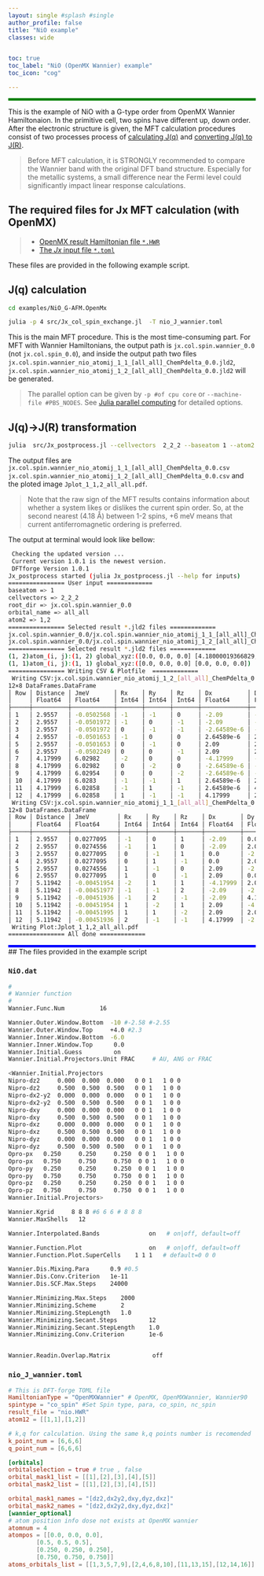 ```yaml
---
layout: single #splash #single
author_profile: false
title: "NiO example"
classes: wide


toc: true
toc_label: "NiO (OpenMX Wannier) example"
toc_icon: "cog"

---
```


<style>
.color-box-green{
    background-color: green;
    height: 5px
}
</style>

<html>
<div class="color-box-green"></div>
</html>


This is the example of NiO with a G-type order from OpenMX Wannier Hamiltonaion.
In the primitive cell, two spins have different up, down order.
After the electronic structure is given,
the MFT calculation procedures consist of two processes process of [calculating J(q)](#jq-calculation) and [converting J(q) to J(R)](#jq-jr-transformation).


> Before MFT calculation, it is STRONGLY recommended to compare the Wannier band with the original DFT band structure. Especially for the metallic systems, a small difference near the Fermi level could significantly impact linear response calculations.

## The required files for Jx MFT calculation (with OpenMX)

> - [OpenMX result Hamiltonian file `*.HWR`](#niodat)
> - [The *Jx* input file `*.toml`](#nio_j_openmxtoml)

These files are provided in the following example script.




## J(q) calculation

```bash
cd examples/NiO_G-AFM.OpenMx
```

```bash
julia -p 4 src/Jx_col_spin_exchange.jl  -T nio_J_wannier.toml
```

This is the main MFT procedure. 
This is the most time-consuming part.
For MFT with Wannier Hamiltonians, the output path is `jx.col.spin.wannier_0.0` (not `jx.col.spin_0.0`),
 and inside the output path two files `jx.col.spin.wannier_nio_atomij_1_1_[all_all]_ChemPdelta_0.0.jld2`, `jx.col.spin.wannier_nio_atomij_1_2_[all_all]_ChemPdelta_0.0.jld2` will be generated.


> The parallel option can be given by `-p #of cpu core` or `--machine-file #PBS_NODES`. See [Julia parallel computing](https://docs.julialang.org/en/v1/manual/parallel-computing/#Starting-and-managing-worker-processes-1) for detailed options.

## J(q)->J(R) transformation
```bash
julia  src/Jx_postprocess.jl --cellvectors  2_2_2 --baseatom 1 --atom2 1,2 --orbital_name all_all  jx.col.spin.wannier_0.0
```


The output files are `jx.col.spin.wannier_nio_atomij_1_1_[all_all]_ChemPdelta_0.0.csv`
`jx.col.spin.wannier_nio_atomij_1_2_[all_all]_ChemPdelta_0.0.csv` and the ploted image `Jplot_1_1,2_all_all.pdf`.
> Note that the raw sign of the MFT results contains information about whether a system likes or dislikes the current spin order. So, at the second nearest (4.18 Å) between 1-2 spins, +6 meV means that current antiferromagnetic ordering is preferred.


The output at terminal would look like bellow:

```sh
 Checking the updated version ...
 Current version 1.0.1 is the newest version.
 DFTforge Version 1.0.1
Jx_postprocess started (julia Jx_postprocess.jl --help for inputs)
================ User input =============
baseatom => 1
cellvectors => 2_2_2
root_dir => jx.col.spin.wannier_0.0
orbital_name => all_all
atom2 => 1,2
================ Selected result *.jld2 files =============
jx.col.spin.wannier_0.0/jx.col.spin.wannier_nio_atomij_1_1_[all_all]_ChemPdelta_0.0.jld2
jx.col.spin.wannier_0.0/jx.col.spin.wannier_nio_atomij_1_2_[all_all]_ChemPdelta_0.0.jld2
================ Selected result *.jld2 files =============
(1, 2)atom_(i, j):(1, 2) global_xyz:([0.0, 0.0, 0.0] [4.18000019366829, 4.18000019366829, 4.18000019366829])
(1, 1)atom_(i, j):(1, 1) global_xyz:([0.0, 0.0, 0.0] [0.0, 0.0, 0.0])
================ Writing CSV & Plotfile  =============
 Writing CSV:jx.col.spin.wannier_nio_atomij_1_2_[all_all]_ChemPdelta_0.0.csv
12×8 DataFrames.DataFrame
│ Row │ Distance │ JmeV       │ Rx    │ Ry    │ Rz    │ Dx          │ Dy          │ Dz          │
│     │ Float64  │ Float64    │ Int64 │ Int64 │ Int64 │ Float64     │ Float64     │ Float64     │
├─────┼──────────┼────────────┼───────┼───────┼───────┼─────────────┼─────────────┼─────────────┤
│ 1   │ 2.9557   │ -0.0502568 │ -1    │ -1    │ 0     │ -2.09       │ -2.09       │ -2.64589e-6 │
│ 2   │ 2.9557   │ -0.0501972 │ -1    │ 0     │ -1    │ -2.09       │ -2.64589e-6 │ -2.09       │
│ 3   │ 2.9557   │ -0.0501972 │ 0     │ -1    │ -1    │ -2.64589e-6 │ -2.09       │ -2.09       │
│ 4   │ 2.9557   │ -0.0501653 │ -1    │ 0     │ 0     │ 2.64589e-6  │ 2.09        │ 2.09        │
│ 5   │ 2.9557   │ -0.0501653 │ 0     │ -1    │ 0     │ 2.09        │ 2.64589e-6  │ 2.09        │
│ 6   │ 2.9557   │ -0.0502249 │ 0     │ 0     │ -1    │ 2.09        │ 2.09        │ 2.64589e-6  │
│ 7   │ 4.17999  │ 6.02982    │ -2    │ 0     │ 0     │ -4.17999    │ -2.64589e-6 │ -2.64589e-6 │
│ 8   │ 4.17999  │ 6.02982    │ 0     │ -2    │ 0     │ -2.64589e-6 │ -4.17999    │ -2.64589e-6 │
│ 9   │ 4.17999  │ 6.02954    │ 0     │ 0     │ -2    │ -2.64589e-6 │ -2.64589e-6 │ -4.17999    │
│ 10  │ 4.17999  │ 6.0283     │ -1    │ -1    │ 1     │ 2.64589e-6  │ 2.64589e-6  │ 4.17999     │
│ 11  │ 4.17999  │ 6.02858    │ -1    │ 1     │ -1    │ 2.64589e-6  │ 4.17999     │ 2.64589e-6  │
│ 12  │ 4.17999  │ 6.02858    │ 1     │ -1    │ -1    │ 4.17999     │ 2.64589e-6  │ 2.64589e-6  │
 Writing CSV:jx.col.spin.wannier_nio_atomij_1_1_[all_all]_ChemPdelta_0.0.csv
12×8 DataFrames.DataFrame
│ Row │ Distance │ JmeV        │ Rx    │ Ry    │ Rz    │ Dx       │ Dy       │ Dz       │
│     │ Float64  │ Float64     │ Int64 │ Int64 │ Int64 │ Float64  │ Float64  │ Float64  │
├─────┼──────────┼─────────────┼───────┼───────┼───────┼──────────┼──────────┼──────────┤
│ 1   │ 2.9557   │ 0.0277095   │ -1    │ 0     │ 1     │ -2.09    │ 0.0      │ 2.09     │
│ 2   │ 2.9557   │ 0.0274556   │ -1    │ 1     │ 0     │ -2.09    │ 2.09     │ 0.0      │
│ 3   │ 2.9557   │ 0.0277095   │ 0     │ -1    │ 1     │ 0.0      │ -2.09    │ 2.09     │
│ 4   │ 2.9557   │ 0.0277095   │ 0     │ 1     │ -1    │ 0.0      │ 2.09     │ -2.09    │
│ 5   │ 2.9557   │ 0.0274556   │ 1     │ -1    │ 0     │ 2.09     │ -2.09    │ 0.0      │
│ 6   │ 2.9557   │ 0.0277095   │ 1     │ 0     │ -1    │ 2.09     │ 0.0      │ -2.09    │
│ 7   │ 5.11942  │ -0.00451954 │ -2    │ 1     │ 1     │ -4.17999 │ 2.09     │ 2.09     │
│ 8   │ 5.11942  │ -0.00451977 │ -1    │ -1    │ 2     │ -2.09    │ -2.09    │ 4.17999  │
│ 9   │ 5.11942  │ -0.00451936 │ -1    │ 2     │ -1    │ -2.09    │ 4.17999  │ -2.09    │
│ 10  │ 5.11942  │ -0.00451954 │ 1     │ -2    │ 1     │ 2.09     │ -4.17999 │ 2.09     │
│ 11  │ 5.11942  │ -0.00451995 │ 1     │ 1     │ -2    │ 2.09     │ 2.09     │ -4.17999 │
│ 12  │ 5.11942  │ -0.00451936 │ 2     │ -1    │ -1    │ 4.17999  │ -2.09    │ -2.09    │
 Writing Plot:Jplot_1_1,2_all_all.pdf
================ All done =============
```




<style>
.color-box-blue{
    background-color: blue;
    height: 5px
}
</style>

<html>
<div class="color-box-blue"></div>
</html>
## The files provided in the example script

###  `NiO.dat`



```bash
#
# Wannier function
#
Wannier.Func.Num          16

Wannier.Outer.Window.Bottom  -10 #-2.58 #-2.55
Wannier.Outer.Window.Top     +4.0 #2.3
Wannier.Inner.Window.Bottom  -6.0
Wannier.Inner.Window.Top      0.0
Wannier.Initial.Guess         on
Wannier.Initial.Projectors.Unit FRAC     # AU, ANG or FRAC

<Wannier.Initial.Projectors
Nipro-dz2     0.000  0.000  0.000   0 0 1   1 0 0
Nipro-dz2     0.500  0.500  0.500   0 0 1   1 0 0
Nipro-dx2-y2  0.000  0.000  0.000   0 0 1   1 0 0
Nipro-dx2-y2  0.500  0.500  0.500   0 0 1   1 0 0
Nipro-dxy     0.000  0.000  0.000   0 0 1   1 0 0
Nipro-dxy     0.500  0.500  0.500   0 0 1   1 0 0
Nipro-dxz     0.000  0.000  0.000   0 0 1   1 0 0
Nipro-dxz     0.500  0.500  0.500   0 0 1   1 0 0
Nipro-dyz     0.000  0.000  0.000   0 0 1   1 0 0
Nipro-dyz     0.500  0.500  0.500   0 0 1   1 0 0
Opro-px   0.250     0.250     0.250  0 0 1   1 0 0
Opro-px   0.750     0.750     0.750  0 0 1   1 0 0
Opro-py   0.250     0.250     0.250  0 0 1   1 0 0
Opro-py   0.750     0.750     0.750  0 0 1   1 0 0
Opro-pz   0.250     0.250     0.250  0 0 1   1 0 0
Opro-pz   0.750     0.750     0.750  0 0 1   1 0 0
Wannier.Initial.Projectors>

Wannier.Kgrid     8 8 8 #6 6 6 # 8 8 8
Wannier.MaxShells   12

Wannier.Interpolated.Bands              on   # on|off, default=off

Wannier.Function.Plot                   on   # on|off, default=off
Wannier.Function.Plot.SuperCells    1 1 1   # default=0 0 0

Wannier.Dis.Mixing.Para      0.9 #0.5
Wannier.Dis.Conv.Criterion   1e-11
Wannier.Dis.SCF.Max.Steps    24000

Wannier.Minimizing.Max.Steps    2000
Wannier.Minimizing.Scheme       2
Wannier.Minimizing.StepLength   1.0
Wannier.Minimizing.Secant.Steps         12
Wannier.Minimizing.Secant.StepLength    1.0
Wannier.Minimizing.Conv.Criterion       1e-6


Wannier.Readin.Overlap.Matrix            off
```

###  `nio_J_wannier.toml`

```toml
# This is DFT-forge TOML file
HamiltonianType = "OpenMXWannier" # OpenMX, OpenMXWannier, Wannier90
spintype = "co_spin" #Set Spin type, para, co_spin, nc_spin
result_file = "nio.HWR"
atom12 = [[1,1],[1,2]]

# k,q for calculation. Using the same k,q points number is recomended
k_point_num = [6,6,6]
q_point_num = [6,6,6]

[orbitals]
orbitalselection = true # true , false
orbital_mask1_list = [[1],[2],[3],[4],[5]]
orbital_mask2_list = [[1],[2],[3],[4],[5]]

orbital_mask1_names = "[dz2,dx2y2,dxy,dyz,dxz]"
orbital_mask2_names = "[dz2,dx2y2,dxy,dyz,dxz]"
[wannier_optional]
# atom position info dose not exists at OpenMX wannier
atomnum = 4
atompos = [[0.0, 0.0, 0.0],
        [0.5, 0.5, 0.5],
        [0.250, 0.250, 0.250],
        [0.750, 0.750, 0.750]]
atoms_orbitals_list = [[1,3,5,7,9],[2,4,6,8,10],[11,13,15],[12,14,16]]
```